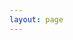 ```yaml
---
layout: page
---
```


<script setup>
import {
  VPTeamPage,
  VPTeamPageTitle,
  VPTeamMembers,
  // VPTeamPageSection
} from 'vitepress/theme'

const members = [
  {
    avatar: 'https://avatars.githubusercontent.com/u/108746194?s=96&v=4',
    name: 'LeoStar',
    title: '一个不太正经的前端Coder',
    links: [
      { icon: 'github', link: 'https://github.com/030liuxinghao' },
      { icon: 'x', link: 'https://twitter.com/030LeoStar' }
    ]
  }
]
</script>

<VPTeamPage>
  <VPTeamPageTitle>
    <template #title>
      开发成员
    </template>
  </VPTeamPageTitle>
  <VPTeamMembers
    :members="members"
  />

  <!-- 其他成员 -->
  <!-- 
  <VPTeamPageSection>
    <template #title>Partners</template>
    <template #lead>Lorem ipsum...</template>
    <template #members>
      <VPTeamMembers :members="members" />
    </template>
  </VPTeamPageSection>
   -->
</VPTeamPage>
